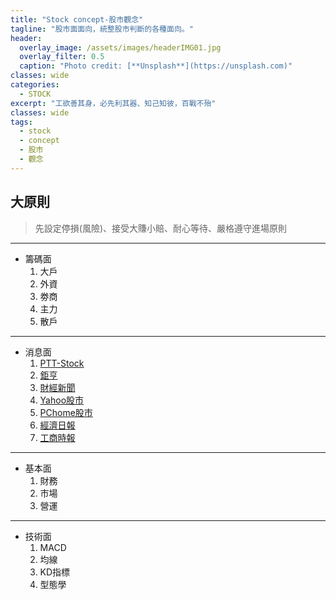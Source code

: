 ```yaml
---
title: "Stock concept-股市觀念"
tagline: "股市面面向，統整股市判斷的各種面向。"
header:
  overlay_image: /assets/images/headerIMG01.jpg
  overlay_filter: 0.5
  caption: "Photo credit: [**Unsplash**](https://unsplash.com)"
classes: wide
categories:
  - STOCK
excerpt: "工欲善其身，必先利其器、知己知彼，百戰不殆"
classes: wide
tags:
  - stock
  - concept
  - 股市
  - 觀念
---
```


## 大原則
>  先設定停損(風險)、接受大賺小賠、耐心等待、嚴格遵守進場原則

---

* 籌碼面
	1. 大戶
	2. 外資
	3. 劵商
	4. 主力
	5. 散戶
	
---

* 消息面
	1. [PTT-Stock](https://term.ptt.cc/)
	2. [鉅亨](https://www.cnyes.com/)
	3. [財經新聞](https://fund.megabank.com.tw/ETFWeb/HTML/ETNEWS.DJHTM#TYPE=1&DATE=&PAGE=1)
	4. [Yahoo股市](https://tw.finance.yahoo.com/)
	5. [PChome股市](https://pchome.megatime.com.tw/)
	6. [經濟日報](https://money.udn.com/money/index)
	7. [工商時報](https://ctee.com.tw/phone)

---

* 基本面
	1. 財務
	2. 市場
	3. 營運

---

* 技術面
	1. MACD
	2. 均線
	3. KD指標
	4. 型態學
<!--stackedit_data:
eyJoaXN0b3J5IjpbMzQ5NjA0MTEwLC0yMDAyMzM3NzAwLC0yMT
I5NTQ5NzUwXX0=
-->